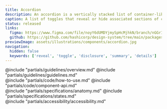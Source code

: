 ```yaml
---
title: Accordion
description: An accordion is a vertically stacked list of container-like toggles that reveal or hide associated sections of content.
caption: A list of toggles that reveal or hide associated sections of content.
status: released
links:
  figma: https://www.figma.com/file/noyY6dUMDYjmySpHcMjhkN/branch/nGGr1ZOkVEPvzmq4HkASFn/HDS-Product---Components?type=design&node-id=36870-71031&t=JByoqnVP07zC5rEL-0
  github: https://github.com/hashicorp/design-system/tree/main/packages/components/addon/components/hds/accordion
previewImage: assets/illustrations/components/accordion.jpg
navigation:
  hidden: false
  keywords: ['reveal', 'toggle', 'disclosure', 'summary', 'details']
---
```


<section data-tab="Guidelines">
  @include "partials/guidelines/overview.md"
  @include "partials/guidelines/guidelines.md"
</section>

<section data-tab="Code">
  @include "partials/code/how-to-use.md"
  @include "partials/code/component-api.md"
  <!-- @include "partials/code/showcase.md" -->
</section>

<section data-tab="Specifications">
  @include "partials/specifications/anatomy.md"
  @include "partials/specifications/states.md"
</section>

<section data-tab="Accessibility">
  @include "partials/accessibility/accessibility.md"
</section>